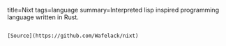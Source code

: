 title=Nixt
tags=language
summary=Interpreted lisp inspired programming language written in Rust.
~~~~~~

[Source](https://github.com/Wafelack/nixt)

